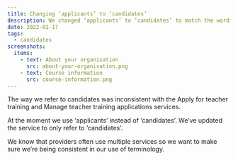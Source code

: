 ```yaml
---
title: Changing ‘applicants’ to ‘candidates’
description: We changed ‘applicants’ to ‘candidates’ to match the wording used on the Apply and Manage services
date: 2022-02-17
tags:
  - candidates
screenshots:
  items:
    - text: About your organisation
      src: about-your-organisation.png
    - text: Course information
      src: course-information.png
---
```


The way we refer to candidates was inconsistent with the Apply for teacher training and Manage teacher training applications services.

At the moment we use ‘applicants’ instead of ‘candidates’. We’ve updated the service to only refer to ‘candidates’.

We know that providers often use multiple services so we want to make sure we’re being consistent in our use of terminology.
